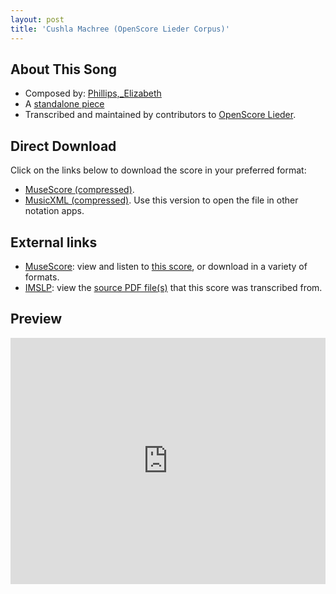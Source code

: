 ```yaml
---
layout: post
title: 'Cushla Machree (OpenScore Lieder Corpus)'
---
```


## About This Song

- Composed by: [Phillips,_Elizabeth](https://fourscoreandmore.org/openscore/lieder/Phillips,_Elizabeth)
- A [standalone piece](https://fourscoreandmore.org/openscore/lieder/Phillips,_Elizabeth/_)
- Transcribed and maintained by contributors to [OpenScore Lieder].

[OpenScore Lieder]: https://musescore.com/openscore-lieder-corpus

## Direct Download

Click on the links below to download the score in your preferred format:
- [MuseScore (compressed)](https://github.com/openscore/lieder/blob/main/scores/Phillips,_Elizabeth/_/Cushla_Machree/lc6606200.mscz?raw=true).
- [MusicXML (compressed)](https://github.com/openscore/lieder/blob/main/scores/Phillips,_Elizabeth/_/Cushla_Machree/lc6606200.mxl?raw=true). Use this version to open the file in other notation apps.

## External links

- [MuseScore]: view and listen to [this score][MuseScore], or download in a variety of formats.
- [IMSLP]: view the [source PDF file(s)][IMSLP] that this score was transcribed from.

[MuseScore]: https://musescore.com/score/6606200
[IMSLP]: https://imslp.org/wiki/Special:ReverseLookup/286650

## Preview

<iframe width="100%" height="394" src="https://musescore.com/openscore-lieder-corpus/scores/6606200/embed" frameborder="0" allowfullscreen allow="autoplay; fullscreen"></iframe>
